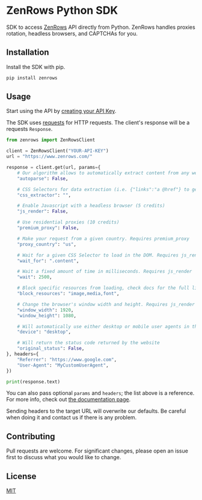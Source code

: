 # ZenRows Python SDK
SDK to access [ZenRows](https://www.zenrows.com/) API directly from Python. ZenRows handles proxies rotation, headless browsers, and CAPTCHAs for you.

## Installation
Install the SDK with pip.

```bash
pip install zenrows
```

## Usage
Start using the API by [creating your API Key](https://www.zenrows.com/register?p=free).

The SDK uses [requests](https://docs.python-requests.org/) for HTTP requests. The client's response will be a requests `Response`.

```python
from zenrows import ZenRowsClient

client = ZenRowsClient("YOUR-API-KEY")
url = "https://www.zenrows.com/"

response = client.get(url, params={
    # Our algorithm allows to automatically extract content from any website
    "autoparse": False,

    # CSS Selectors for data extraction (i.e. {"links":"a @href"} to get href attributes from links)
    "css_extractor": "",

    # Enable Javascript with a headless browser (5 credits)
    "js_render": False,

    # Use residential proxies (10 credits)
    "premium_proxy": False,

    # Make your request from a given country. Requires premium_proxy
    "proxy_country": "us",

    # Wait for a given CSS Selector to load in the DOM. Requires js_render
    "wait_for": ".content",

    # Wait a fixed amount of time in milliseconds. Requires js_render
    "wait": 2500,

    # Block specific resources from loading, check docs for the full list. Requires js_render
    "block_resources": "image,media,font",

    # Change the browser's window width and height. Requires js_render
    "window_width": 1920,
    "window_height": 1080,

    # Will automatically use either desktop or mobile user agents in the headers
    "device": "desktop",

    # Will return the status code returned by the website
    "original_status": False,
}, headers={
    "Referrer": "https://www.google.com",
    "User-Agent": "MyCustomUserAgent",
})

print(response.text)
```

You can also pass optional `params` and `headers`; the list above is a reference. For more info, check out [the documentation page](https://www.zenrows.com/documentation).

Sending headers to the target URL will overwrite our defaults. Be careful when doing it and contact us if there is any problem.

## Contributing
Pull requests are welcome. For significant changes, please open an issue first to discuss what you would like to change.

## License
[MIT](./LICENSE)
